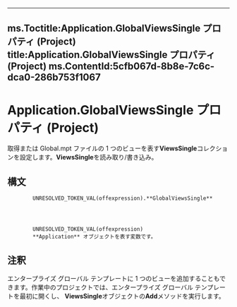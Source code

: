 

---
ms.Toctitle:Application.GlobalViewsSingle プロパティ (Project)
title:Application.GlobalViewsSingle プロパティ (Project)
ms.ContentId:5cfb067d-8b8e-7c6c-dca0-286b753f1067
---
# Application.GlobalViewsSingle プロパティ (Project)




取得または Global.mpt ファイルの 1 つのビューを表す**ViewsSingle**コレクションを設定します。**ViewsSingle**を読み取り/書き込み。

## 構文

            UNRESOLVED_TOKEN_VAL(offexpression).**GlobalViewsSingle**




            UNRESOLVED_TOKEN_VAL(offexpression)
            **Application** オブジェクトを表す変数です。



## 注釈
エンタープライズ グローバル テンプレートに 1 つのビューを追加することもできます。作業中のプロジェクトでは、エンタープライズ グローバル テンプレートを最初に開くし、 **ViewsSingle**オブジェクトの**Add**メソッドを実行します。




